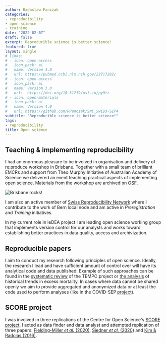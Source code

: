 ```yaml
---
author: Radoslaw Panczak
categories:
- reproducibility 
- open science
- training
date: "2022-02-07"
draft: false
excerpt: Reproducible science is better science!
featured: true
layout: single
# links:
# - icon: open-access
#   icon_pack: ai
#   name: Version 1.0
#   url: https://pubmed.ncbi.nlm.nih.gov/22717282/
# - icon: open-access
#   icon_pack: ai
#   name: Version 3.0
#   url:  https://doi.org/10.31219/osf.io/py9tz 
# - icon: open-materials
#   icon_pack: ai
#   name: Version 4.0
#   url: https://github.com/RPanczak/SNC_Swiss-SEP4
subtitle: "Reproducible science is better science!"
tags:
- reproducibility
title: Open science 
---
```


## Teaching & implementing reproducibility

I had an enormous pleasure to be involved in organisation and delivery of re:produce workshop in Brisbane. Together with a small team of brilliant EMCRs and support from Theo Murphy Initiative of Australian Academy of Science we delivered an event teaching practical aspects of implementing open science. Materials from the workshop are archived on [OSF](https://osf.io/mw6d3/).  

![Brisbane rocks!](brisbane.png)

I am also an active member of [Swiss Reproducibility Network](https://www.swissrn.org/) where I contribute to the work of Bern local node and am active in *Preregistration* and *Training* initiatives.  

In my current role in IeDEA project I am leading open science working group that implements version control for our analysts and works toward establishing better practices in data quality, access and archivization.  

## Reproducible papers

I aim to conduct my research following principles of open science. Ideally, the research I lead and have sufficient amount of control over will have its analytical code and data published. Example of such approaches can be found in the [systematic review](https://github.com/RPanczak/TEMPO_syst-rev) of the TEMPO project or [the analysis](https://github.com/RPanczak/ISPM_excess-mortality) of historical trends in excess mortality. In cases where data cannot be shared openly we aim to provide aggregated and anonymized data or at least the code used to perform analyses (like in the COVID-SEP [project](https://github.com/jriou/covid-sep-ch)).   

## SCORE project

I was involved in three replications of the Centre for Open Science's  [SCORE project](https://www.cos.io/score). I acted as data finder and data analyst and attempted replication of three papers: [Fielding-Miller *et al.* (2020)](https://github.com/RPanczak/SCORE_Fielding-Miller_covid_R3pV), [Siedner *et al.* (2020)](https://github.com/RPanczak/SCORE_Siedner_covid_P3NJ) and [Kim & Radoias (2016)](https://github.com/RPanczak/SCORE_Kim_SocSciMed_2016_AqDO).   